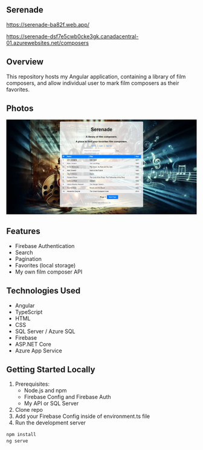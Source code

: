 ## Serenade
https://serenade-ba82f.web.app/

https://serenade-dsf7e5cwb0cke3gk.canadacentral-01.azurewebsites.net/composers
## Overview
This repository hosts my Angular application, containing a library of film composers, and allow individual user to mark film composers as their favorites.

## Photos
![api](https://github.com/tyang146/my-angular-app/blob/main/Photos/1.png)

## Features
- Firebase Authentication
- Search
- Pagination
- Favorites (local storage)
- My own film composer API

## Technologies Used
- Angular
- TypeScript
- HTML
- CSS
- SQL Server / Azure SQL
- Firebase
- ASP.NET Core
- Azure App Service

## Getting Started Locally
1. Prerequisites:
   - Node.js and npm
   - Firebase Config and Firebase Auth
   - My API or SQL Server
2. Clone repo
3. Add your Firebase Config inside of environment.ts file
4. Run the development server
```bash
npm install
ng serve
```
